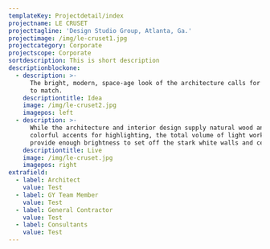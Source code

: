 ```yaml
---
templateKey: Projectdetail/index
projectname: LE CRUSET
projecttagline: 'Design Studio Group, Atlanta, Ga.'
projectimage: /img/le-cruset1.jpg
projectcategory: Corporate
projectscope: Corporate
sortdescription: This is short description
descriptionblockone:
  - description: >-
      The bright, modern, space-age look of the architecture calls for lighting
      to match.
    descriptiontitle: Idea
    image: /img/le-cruset2.jpg
    imagepos: left
  - description: >-
      While the architecture and interior design supply natural wood and
      colorful accents for highlighting, the total volume of light works to
      provide enough brightness to set off the stark white walls and ceilings.
    descriptiontitle: Live
    image: /img/le-cruset.jpg
    imagepos: right
extrafield:
  - label: Architect
    value: Test
  - label: GY Team Member
    value: Test
  - label: General Contractor
    value: Test
  - label: Consultants
    value: Test
---
```


